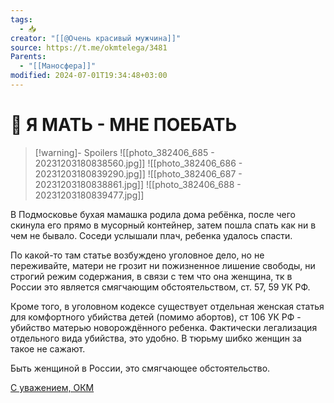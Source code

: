 ```yaml
---
tags:
  - 📥
creator: "[[@Очень красивый мужчина]]"
source: https://t.me/okmtelega/3481
Parents:
  - "[[Маносфера]]"
modified: 2024-07-01T19:34:48+03:00
---
```


# 📢 Я МАТЬ - МНЕ ПОЕБАТЬ

> [!warning]- Spoilers
> ![[photo_382406_685 - 20231203180838560.jpg]]
> ![[photo_382406_686 - 20231203180839290.jpg]]
> ![[photo_382406_687 - 20231203180838861.jpg]]
> ![[photo_382406_688 - 20231203180839477.jpg]]

В Подмосковье бухая мамашка родила дома ребёнка, после чего скинула его прямо в мусорный контейнер, затем пошла спать как ни в чем не бывало. Соседи услышали плач, ребенка удалось спасти.

По какой-то там статье возбуждено уголовное дело, но не переживайте, матери не грозит ни пожизненное лишение свободы, ни строгий режим содержания, в связи с тем что она женщина, тк в России это является смягчающим обстоятельством, ст. 57, 59 УК РФ.

Кроме того, в уголовном кодексе существует отдельная женская статья для комфортного убийства детей (помимо абортов), ст 106 УК РФ - убийство матерью новорождённого ребенка. Фактически легализация отдельного вида убийства, это удобно. В тюрьму шибко женщин за такое не сажают.

Быть женщиной в России, это смягчающее обстоятельство.

[С уважением, ОКМ](https://t.me/okmtelega)
